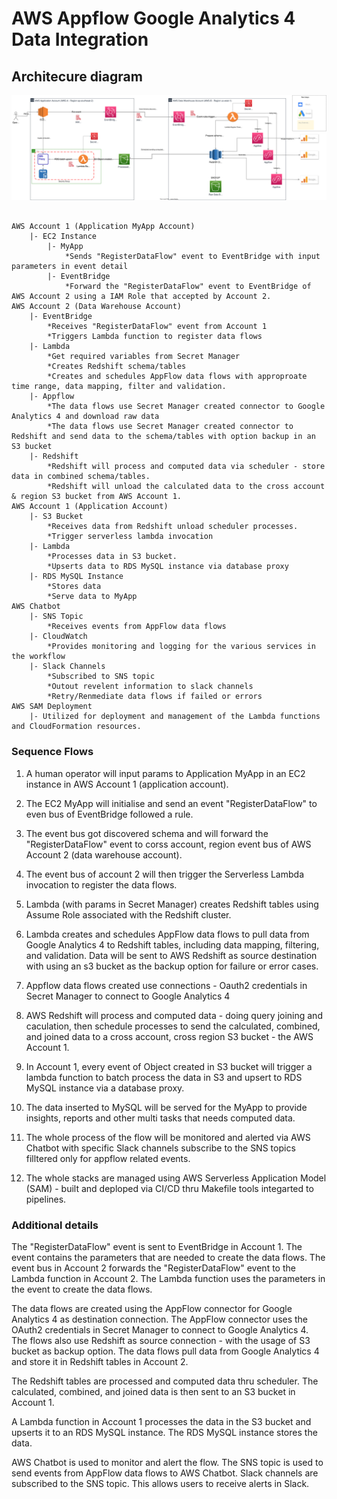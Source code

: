 # AWS Appflow Google Analytics 4 Data Integration

## Architecure diagram

![AWS Appflow Google Analytics 4 Data Integration](diagram-embed.svg)

```diagram

AWS Account 1 (Application MyApp Account)
    |- EC2 Instance
        |- MyApp
            *Sends "RegisterDataFlow" event to EventBridge with input parameters in event detail
        |- EventBridge
            *Forward the "RegisterDataFlow" event to EventBridge of AWS Account 2 using a IAM Role that accepted by Account 2.
AWS Account 2 (Data Warehouse Account)
    |- EventBridge
        *Receives "RegisterDataFlow" event from Account 1
        *Triggers Lambda function to register data flows
    |- Lambda
        *Get required variables from Secret Manager
        *Creates Redshift schema/tables
        *Creates and schedules AppFlow data flows with approproate time range, data mapping, filter and validation.
    |- Appflow
        *The data flows use Secret Manager created connector to Google Analytics 4 and download raw data
        *The data flows use Secret Manager created connector to Redshift and send data to the schema/tables with option backup in an S3 bucket
    |- Redshift
        *Redshift will process and computed data via scheduler - store data in combined schema/tables.
        *Redshift will unload the calculated data to the cross account & region S3 bucket from AWS Account 1.
AWS Account 1 (Application Account)
    |- S3 Bucket
        *Receives data from Redshift unload scheduler processes.
        *Trigger serverless lambda invocation
    |- Lambda
        *Processes data in S3 bucket.
        *Upserts data to RDS MySQL instance via database proxy
    |- RDS MySQL Instance
        *Stores data
        *Serve data to MyApp
AWS Chatbot
    |- SNS Topic
        *Receives events from AppFlow data flows
    |- CloudWatch
        *Provides monitoring and logging for the various services in the workflow
    |- Slack Channels
        *Subscribed to SNS topic
        *Outout revelent information to slack channels
        *Retry/Renmediate data flows if failed or errors
AWS SAM Deployment
    |- Utilized for deployment and management of the Lambda functions and CloudFormation resources.
```

### Sequence Flows

1. A human operator will input params to Application MyApp in an EC2 instance in AWS Account 1 (application account).

2. The EC2 MyApp will initialise and send an event "RegisterDataFlow" to even bus of EventBridge followed a rule.

3. The event bus got discovered schema and will forward the "RegisterDataFlow" event to corss account, region event bus of AWS Account 2 (data warehouse account).

4. The event bus of account 2 will then trigger the Serverless Lambda invocation to register the data flows.

5. Lambda (with params in Secret Manager) creates Redshift tables using Assume Role associated with the Redshift cluster.

6. Lambda creates and schedules AppFlow data flows to pull data from Google Analytics 4 to Redshift tables, including data mapping, filtering, and validation. Data will be sent to AWS Redshift as source destination with using an s3 bucket as the backup option for failure or error cases.

7. Appflow data flows created use connections - Oauth2 credentials in Secret Manager to connect to Google Analytics 4

8. AWS Redshift will process and computed data - doing query joining and caculation, then schedule processes to send the calculated, combined, and joined data to a cross account, cross region S3 bucket - the AWS Account 1.

9. In Account 1, every event of Object created in S3 bucket will trigger a lambda function to batch process the data in S3 and upsert to RDS MySQL instance via a database proxy.

10. The data inserted to MySQL will be served for the MyApp to provide insights, reports and other multi tasks that needs computed data.

11. The whole process of the flow will be monitored and alerted via AWS Chatbot with specific Slack channels subscribe to the SNS topics filltered only for appflow related events.

12. The whole stacks are managed using AWS Serverless Application Model (SAM) - built and deploped via CI/CD thru Makefile tools integarted to pipelines.

### Additional details

The "RegisterDataFlow" event is sent to EventBridge in Account 1. The event contains the parameters that are needed to create the data flows.
The event bus in Account 2 forwards the "RegisterDataFlow" event to the Lambda function in Account 2.
The Lambda function uses the parameters in the event to create the data flows.

The data flows are created using the AppFlow connector for Google Analytics 4 as destination connection.
The AppFlow connector uses the OAuth2 credentials in Secret Manager to connect to Google Analytics 4.
The flows also use Redshift as source connection - with the usage of S3 bucket as backup option.
The data flows pull data from Google Analytics 4 and store it in Redshift tables in Account 2.

The Redshift tables are processed and computed data thru scheduler. The calculated, combined, and joined data is then sent to an S3 bucket in Account 1.

A Lambda function in Account 1 processes the data in the S3 bucket and upserts it to an RDS MySQL instance.
The RDS MySQL instance stores the data.

AWS Chatbot is used to monitor and alert the flow. The SNS topic is used to send events from AppFlow data flows to AWS Chatbot.
Slack channels are subscribed to the SNS topic. This allows users to receive alerts in Slack.

